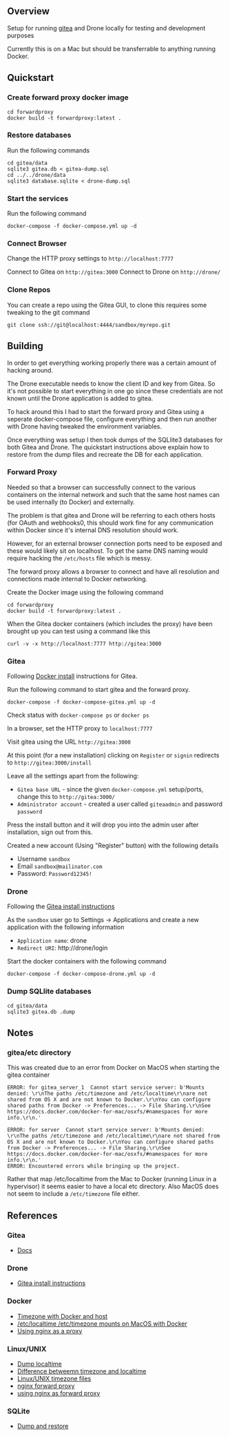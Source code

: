 ## Overview 

Setup for running [gitea](https://docs.gitea.io) and Drone locally for testing and development purposes

Currently this is on a Mac but should be transferrable to anything running Docker.


## Quickstart

### Create forward proxy docker image

```
cd forwardproxy
docker build -t forwardproxy:latest .
```

### Restore databases

Run the following commands

```
cd gitea/data
sqlite3 gitea.db < gitea-dump.sql 
cd ../../drone/data
sqlite3 database.sqlite < drone-dump.sql
```

### Start the services

Run the following command

```
docker-compose -f docker-compose.yml up -d
```

### Connect Browser

Change the HTTP proxy settings to `http://localhost:7777`

Connect to Gitea on `http://gitea:3000`
Connect to Drone on `http://drone/`


### Clone Repos

You can create a repo using the Gitea GUI, to clone this requires some 
tweaking to the git command

```
git clone ssh://git@localhost:4444/sandbox/myrepo.git
```



## Building

In order to get everything working properly there was a certain amount of 
hacking around.

The Drone executable needs to know the client ID and key from Gitea.  So it's
not possible to start everything in one go since these credentials are not 
known until the Drone application is added to gitea.

To hack around this I had to start the forward proxy and Gitea using a seperate
docker-compose file, configure everything and then run another with Drone
having tweaked the environment variables.

Once everything was setup I then took dumps of the SQLlite3 databases for both 
Gitea and Drone.  The quickstart instructions above explain how to restore from
the dump files and recreate the DB for each application.


### Forward Proxy

Needed so that a browser can successfully connect to the various containers on 
the internal network and such that the same host names can be used internally 
(to Docker) and externally.

The problem is that gitea and Drone will be referring to each others hosts 
(for OAuth and webhooks0, this should work fine for any communication within
Docker since it's internal DNS resolution should work.  

However, for an external browser connection ports need to be exposed and these 
would likely sit on localhost.  To get the same DNS naming would require
hacking the `/etc/hosts` file which is messy.

The forward proxy allows a browser to connect and have all resolution and 
connections made internal to Docker networking.

Create the Docker image using the following command

```
cd forwardproxy
docker build -t forwardproxy:latest .
```

When the Gitea docker containers (which includes the proxy) have been brought 
up you can test using a command like this

```
curl -v -x http://localhost:7777 http://gitea:3000
```


### Gitea

Following [Docker install](https://docs.gitea.io/en-us/install-with-docker/) 
instructions for Gitea.

Run the following command to start gitea and the forward proxy.

```
docker-compose -f docker-compose-gitea.yml up -d 
```

Check status with `docker-compose ps` or `docker ps`

In a browser, set the HTTP proxy to `localhost:7777`

Visit gitea using the URL `http://gitea:3000`

At this point (for a new installation) clicking on `Register` or `signin` redirects to `http://gitea:3000/install`

Leave all the settings apart from the following:

* `Gitea base URL` - since the given `docker-compose.yml` setup/ports, change this to `http://gitea:3000/`
* `Administrator account` - created a user called `giteaadmin` and password `password`

Press the install button and it will drop you into the admin user after installation, sign out from this.

Created a new account (Using "Register" button) with the following details 

* Username `sandbox`
* Email `sandbox@mailinator.com`
* Password: `Password12345!`


### Drone

Following the [Gitea install instructions](https://docs.drone.io/installation/providers/gitea/)

As the `sandbox` user go to Settings -> Applications and create a new 
application with the following information

* `Application name`: drone
* `Redirect URI`: http://drone/login

Start the docker containers with the following command

```
docker-compose -f docker-compose-drone.yml up -d
```

### Dump SQLlite databases

```
cd gitea/data
sqlite3 gitea.db .dump 
```

## Notes

### gitea/etc directory

This was created due to an error from Docker on MacOS when starting the gitea container

```
ERROR: for gitea_server_1  Cannot start service server: b'Mounts denied: \r\nThe paths /etc/timezone and /etc/localtime\r\nare not shared from OS X and are not known to Docker.\r\nYou can configure shared paths from Docker -> Preferences... -> File Sharing.\r\nSee https://docs.docker.com/docker-for-mac/osxfs/#namespaces for more info.\r\n.'

ERROR: for server  Cannot start service server: b'Mounts denied: \r\nThe paths /etc/timezone and /etc/localtime\r\nare not shared from OS X and are not known to Docker.\r\nYou can configure shared paths from Docker -> Preferences... -> File Sharing.\r\nSee https://docs.docker.com/docker-for-mac/osxfs/#namespaces for more info.\r\n.'
ERROR: Encountered errors while bringing up the project.
```

Rather that map /etc/localtime from the Mac to Docker (running Linux in a hypervisor) it seems easier to have a local etc
directory.  Also MacOS does not seem to include a `/etc/timezone` file either.


## References 

### Gitea

* [Docs](https://docs.gitea.io/en-us/)


### Drone

* [Gitea install instructions](https://docs.drone.io/installation/providers/gitea/)


### Docker

* [Timezone with Docker and host](https://medium.com/developer-space/be-careful-while-playing-docker-about-timezone-configuration-e7a2217e9b76)
* [/etc/localtime /etc/timezone mounts on MacOS with Docker](https://github.com/docker/for-mac/issues/2396)
* [Using nginx as a proxy](https://www.thepolyglotdeveloper.com/2017/03/nginx-reverse-proxy-containerized-docker-applications/)


### Linux/UNIX

* [Dump localtime](https://unix.stackexchange.com/questions/85925/how-can-i-examine-the-contents-of-etc-localtime)
* [Difference betweemn timezone and localtime](https://unix.stackexchange.com/questions/384971/whats-the-difference-between-localtime-and-timezone-files)
* [Linux/UNIX timezone files](https://linux-audit.com/configure-the-time-zone-tz-on-linux-systems/)
* [nginx forward proxy](https://github.com/reiz/nginx_proxy/blob/master/nginx_blacklist.conf)
* [using nginx as forward proxy](https://stackoverflow.com/questions/46060028/how-to-use-nginx-as-forward-proxy-for-any-requested-location)


### SQLite

* [Dump and restore](http://www.ibiblio.org/elemental/howto/sqlite-backup.html)

